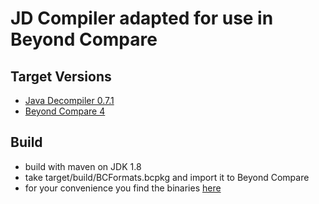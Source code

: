 # JD Compiler adapted for use in Beyond Compare

## Target Versions

- [Java Decompiler 0.7.1](http://jd.benow.ca/)
- [Beyond Compare 4](http://www.scootersoftware.com/index.php)

## Build

- build with maven on JDK 1.8
- take target/build/BCFormats.bcpkg and import it to Beyond Compare
- for your convenience you find the binaries [here](../../raw/master/BCFormats.bcpkg)